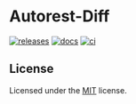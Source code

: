 # Autorest-Diff

[![releases](https://img.shields.io/github/v/release/heaths/autorest-diff.svg?logo=github)](https://github.com/heaths/autorest-diff/releases/latest)
[![docs](https://img.shields.io/docsrs/autorest-diff?logo=rust)](https://docs.rs/autorest-diff)
[![ci](https://github.com/heaths/autorest-diff/actions/workflows/ci.yml/badge.svg?event=push)](https://github.com/heaths/autorest-diff/actions/workflows/ci.yml)<!--  -->

## License

Licensed under the [MIT](LICENSE.txt) license.
